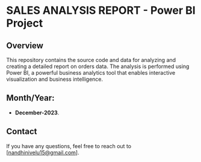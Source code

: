 # SALES ANALYSIS REPORT - Power BI Project

## Overview

This repository contains the source code and data for analyzing and creating a detailed report on orders data. The analysis is performed using Power BI, a powerful business analytics tool that enables interactive visualization and business intelligence.

## Month/Year:

- **December-2023**. 
    
## Contact

If you have any questions, feel free to reach out to [nandhinivelu15@gmail.com].
